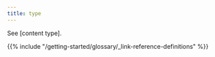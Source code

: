 ```yaml
---
title: type
---
```


See [content type].

{{% include "/getting-started/glossary/_link-reference-definitions" %}}
